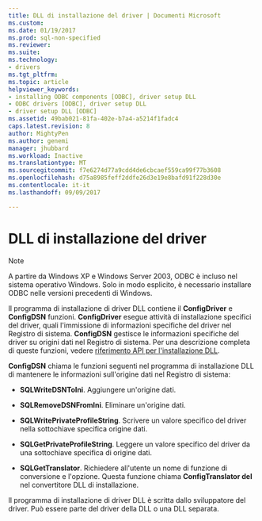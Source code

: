```yaml
---
title: DLL di installazione del driver | Documenti Microsoft
ms.custom: 
ms.date: 01/19/2017
ms.prod: sql-non-specified
ms.reviewer: 
ms.suite: 
ms.technology:
- drivers
ms.tgt_pltfrm: 
ms.topic: article
helpviewer_keywords:
- installing ODBC components [ODBC], driver setup DLL
- ODBC drivers [ODBC], driver setup DLL
- driver setup DLL [ODBC]
ms.assetid: 49bab021-81fa-402e-b7a4-a5214f1fadc4
caps.latest.revision: 8
author: MightyPen
ms.author: genemi
manager: jhubbard
ms.workload: Inactive
ms.translationtype: MT
ms.sourcegitcommit: f7e6274d77a9cdd4de6cbcaef559ca99f77b3608
ms.openlocfilehash: d75a8985feff2ddfe26d3e19e8bafd91f228d30e
ms.contentlocale: it-it
ms.lasthandoff: 09/09/2017

---
```

# <a name="driver-setup-dll"></a>DLL di installazione del driver
> [!NOTE]  
>  A partire da Windows XP e Windows Server 2003, ODBC è incluso nel sistema operativo Windows. Solo in modo esplicito, è necessario installare ODBC nelle versioni precedenti di Windows.  
  
 Il programma di installazione di driver DLL contiene il **ConfigDriver** e **ConfigDSN** funzioni. **ConfigDriver** esegue attività di installazione specifici del driver, quali l'immissione di informazioni specifiche del driver nel Registro di sistema. **ConfigDSN** gestisce le informazioni specifiche del driver su origini dati nel Registro di sistema. Per una descrizione completa di queste funzioni, vedere [riferimento API per l'installazione DLL](../../../odbc/reference/syntax/setup-dll-api-reference.md).  
  
 **ConfigDSN** chiama le funzioni seguenti nel programma di installazione DLL di mantenere le informazioni sull'origine dati nel Registro di sistema:  
  
-   **SQLWriteDSNToIni**. Aggiungere un'origine dati.  
  
-   **SQLRemoveDSNFromIni**. Eliminare un'origine dati.  
  
-   **SQLWritePrivateProfileString**. Scrivere un valore specifico del driver nella sottochiave specifica origine dati.  
  
-   **SQLGetPrivateProfileString**. Leggere un valore specifico del driver da una sottochiave specifica di origine dati.  
  
-   **SQLGetTranslator**. Richiedere all'utente un nome di funzione di conversione e l'opzione. Questa funzione chiama **ConfigTranslator del** nel convertitore DLL di installazione.  
  
 Il programma di installazione di driver DLL è scritta dallo sviluppatore del driver. Può essere parte del driver della DLL o una DLL separata.

